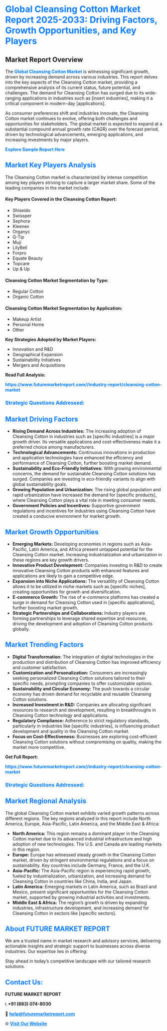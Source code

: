<h1 style="color: #007BFF;">Global Cleansing Cotton Market Report 2025-2033: Driving Factors, Growth Opportunities, and Key Players</h1>

<section id="overview">
<h2>Market Report Overview</h2>
<p>The <a href="https://www.futuremarketreport.com//industry-report/cleansing-cotton-market" style="color: #007BFF; text-decoration: none;"><strong>Global Cleansing Cotton Market</strong></a> is witnessing significant growth, driven by increasing demand across various industries. This report delves into the key aspects of the Cleansing Cotton market, providing a comprehensive analysis of its current status, future potential, and challenges. The demand for Cleansing Cotton has surged due to its wide-ranging applications in industries such as [insert industries], making it a critical component in modern-day [applications].</p>
<p>As consumer preferences shift and industries innovate, the Cleansing Cotton market continues to evolve, offering both challenges and opportunities for stakeholders. The global market is expected to expand at a substantial compound annual growth rate (CAGR) over the forecast period, driven by technological advancements, emerging applications, and increasing investments by major players.</p>
</section>

<section id="overview">
<p><a href="https://www.futuremarketreport.com//request-sample/reportId=92807" style="color: #007BFF; text-decoration: none;"><strong>Explore Sample Report Here</strong></a></p>
</section>

<section id="key-players">
<h2 style="color: #007BFF;">Market Key Players Analysis</h2>
<p>The Cleansing Cotton market is characterized by intense competition among key players striving to capture a larger market share. Some of the leading companies in the market include:</p>
<h4>Key Players Covered in the Cleansing Cotton Report:</h4>
<ul><li>Shiseido</li><li>Swissper</li><li>Sephora</li><li>Kleenex</li><li>Organyc</li><li>Q-Tip</li><li>Muji</li><li>LilyBell</li><li>Forpro</li><li>Equate Beauty</li><li>Topcare</li><li>Up &amp; Up</li></ul>
<h4>Cleansing Cotton Market Segmentation by Type:</h4>
<ul><li>Regular Cotton</li><li>Organic Cotton</li></ul>

<h4>Cleansing Cotton Market Segmentation by Application:</h4>
<ul><li>Makeup Artist</li><li>Personal Home</li><li>Other</li></ul>
<p><strong>Key Strategies Adopted by Market Players:</strong></p>
<ul>
<li>Innovation and R&D</li>
<li>Geographical Expansion</li>
<li>Sustainability Initiatives</li>
<li>Mergers and Acquisitions</li>
</ul>
</section>

<section>
<p><strong>Read Full Analysis: </strong></p><a href="https://www.futuremarketreport.com//industry-report/cleansing-cotton-market" style="color: #007BFF; text-decoration: none;"><strong>https://www.futuremarketreport.com//industry-report/cleansing-cotton-market</strong></a>
<h3 style="color: #007BFF;">Strategic Questions Addressed:</h3>
</section>

<section id="driving-factors">
<h2 style="color: #007BFF;">Market Driving Factors</h2>
<ul>
<li><strong>Rising Demand Across Industries:</strong> The increasing adoption of Cleansing Cotton in industries such as [specific industries] is a major growth driver. Its versatile applications and cost-effectiveness make it a preferred choice among manufacturers.</li>
<li><strong>Technological Advancements:</strong> Continuous innovations in production and application technologies have enhanced the efficiency and performance of Cleansing Cotton, further boosting market demand.</li>
<li><strong>Sustainability and Eco-Friendly Initiatives:</strong> With growing environmental concerns, the demand for sustainable Cleansing Cotton solutions has surged. Companies are investing in eco-friendly variants to align with global sustainability goals.</li>
<li><strong>Growing Population and Urbanization:</strong> The rising global population and rapid urbanization have increased the demand for [specific products], where Cleansing Cotton plays a vital role in meeting consumer needs.</li>
<li><strong>Government Policies and Incentives:</strong> Supportive government regulations and incentives for industries using Cleansing Cotton have created a conducive environment for market growth.</li>
</ul>
</section>

<section id="growth-opportunities">
<h2 style="color: #007BFF;">Market Growth Opportunities</h2>
<ul>
<li><strong>Emerging Markets:</strong> Developing economies in regions such as Asia-Pacific, Latin America, and Africa present untapped potential for the Cleansing Cotton market. Increasing industrialization and urbanization in these regions are key growth drivers.</li>
<li><strong>Innovative Product Development:</strong> Companies investing in R&D to create innovative Cleansing Cotton products with enhanced features and applications are likely to gain a competitive edge.</li>
<li><strong>Expansion into Niche Applications:</strong> The versatility of Cleansing Cotton allows it to be utilized in niche markets such as [specific niches], creating opportunities for growth and diversification.</li>
<li><strong>E-commerce Growth:</strong> The rise of e-commerce platforms has created a surge in demand for Cleansing Cotton used in [specific applications], further boosting market growth.</li>
<li><strong>Strategic Partnerships and Collaborations:</strong> Industry players are forming partnerships to leverage shared expertise and resources, driving the development and adoption of Cleansing Cotton products globally.</li>
</ul>
</section>

<section id="trending-factors">
<h2 style="color: #007BFF;">Market Trending Factors</h2>
<ul>
<li><strong>Digital Transformation:</strong> The integration of digital technologies in the production and distribution of Cleansing Cotton has improved efficiency and customer satisfaction.</li>
<li><strong>Customization and Personalization:</strong> Consumers are increasingly seeking personalized Cleansing Cotton solutions tailored to their specific needs, prompting companies to offer customizable options.</li>
<li><strong>Sustainability and Circular Economy:</strong> The push towards a circular economy has driven demand for recyclable and reusable Cleansing Cotton solutions.</li>
<li><strong>Increased Investment in R&D:</strong> Companies are allocating significant resources to research and development, resulting in breakthroughs in Cleansing Cotton technology and applications.</li>
<li><strong>Regulatory Compliance:</strong> Adherence to strict regulatory standards, particularly in industries like [specific industries], is influencing product development and quality in the Cleansing Cotton market.</li>
<li><strong>Focus on Cost-Effectiveness:</strong> Businesses are exploring cost-efficient Cleansing Cotton solutions without compromising on quality, making the market more competitive.</li>
</ul>
</section>

<section>
<p><strong>Get Full Report: </strong></p><a href="https://www.futuremarketreport.com//industry-report/cleansing-cotton-market" style="color: #007BFF; text-decoration: none;"><strong>https://www.futuremarketreport.com//industry-report/cleansing-cotton-market</strong></a>
<h3 style="color: #007BFF;">Strategic Questions Addressed:</h3>
</section>


<section id="regional-analysis">
<h2 style="color: #007BFF;">Market Regional Analysis</h2>
<p>The global Cleansing Cotton market exhibits varied growth patterns across different regions. The key regions analyzed in this report include North America, Europe, Asia-Pacific, Latin America, and the Middle East & Africa:</p>
<ul>
<li><strong>North America:</strong> This region remains a dominant player in the Cleansing Cotton market due to its advanced industrial infrastructure and high adoption of new technologies. The U.S. and Canada are leading markets in this region.</li>
<li><strong>Europe:</strong> Europe has witnessed steady growth in the Cleansing Cotton market, driven by stringent environmental regulations and a focus on sustainability. Key countries include Germany, France, and the U.K.</li>
<li><strong>Asia-Pacific:</strong> The Asia-Pacific region is experiencing rapid growth, fueled by industrialization, urbanization, and increasing demand for Cleansing Cotton in countries like China, India, and Japan.</li>
<li><strong>Latin America:</strong> Emerging markets in Latin America, such as Brazil and Mexico, present significant opportunities for the Cleansing Cotton market, supported by growing industrial activities and investments.</li>
<li><strong>Middle East & Africa:</strong> The region’s growth is driven by expanding industries, infrastructure development, and increasing demand for Cleansing Cotton in sectors like [specific sectors].</li>
</ul>
</section>

<footer>
<h2 style="color: #007BFF;">About FUTURE MARKET REPORT</h2>
<p>We are a trusted name in market research and advisory services, delivering actionable insights and strategic support to businesses across diverse industries. Our expertise lies in offering:</p>

<p>Stay ahead in today’s competitive landscape with our tailored research solutions.</p>

<h2 style="color: #007BFF;">Contact Us:</h2>
<p><strong>FUTURE MARKET REPORT</strong></p>
<p>📞 <strong>+91 (883) 074-8030</strong></p>
<p>📧 <strong><a href="mailto:help@futuremarketreport.com" style="color: #007BFF;">help@futuremarketreport.com</a></strong></p>
<p>🌐 <strong><a href="https://www.futuremarketreport.com/" style="color: #007BFF;">Visit Our Website</a></strong></p>
</footer>
